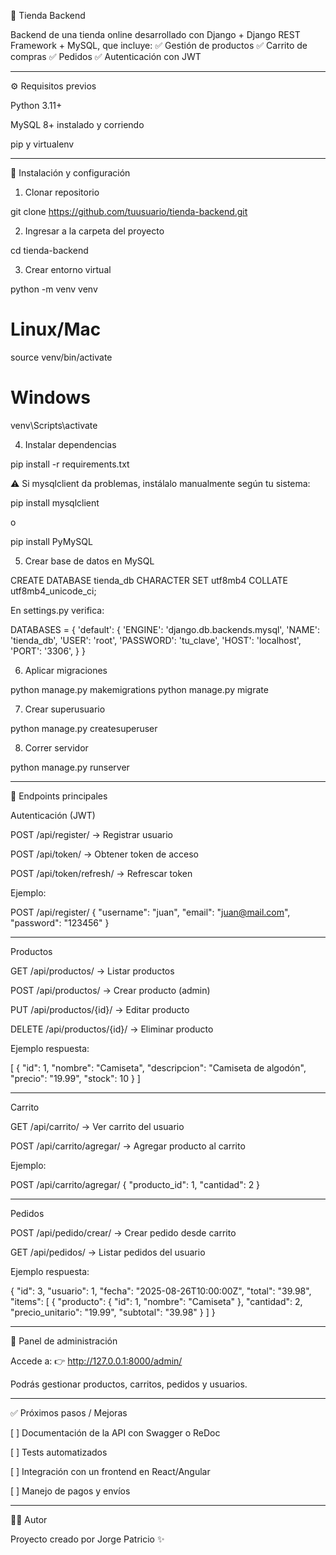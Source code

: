 
🛒 Tienda Backend

Backend de una tienda online desarrollado con Django + Django REST Framework + MySQL, que incluye:
✅ Gestión de productos
✅ Carrito de compras
✅ Pedidos
✅ Autenticación con JWT


---

⚙️ Requisitos previos

Python 3.11+

MySQL 8+ instalado y corriendo

pip y virtualenv

---

🚀 Instalación y configuración

1. Clonar repositorio

git clone https://github.com/tuusuario/tienda-backend.git

2. Ingresar a la carpeta del proyecto
   
cd tienda-backend


3. Crear entorno virtual

python -m venv venv

# Linux/Mac
source venv/bin/activate

# Windows
venv\Scripts\activate


4. Instalar dependencias

pip install -r requirements.txt

⚠️ Si mysqlclient da problemas, instálalo manualmente según tu sistema:

pip install mysqlclient

o

pip install PyMySQL


5. Crear base de datos en MySQL

CREATE DATABASE tienda_db CHARACTER SET utf8mb4 COLLATE utf8mb4_unicode_ci;

En settings.py verifica:

DATABASES = {
    'default': {
        'ENGINE': 'django.db.backends.mysql',
        'NAME': 'tienda_db',
        'USER': 'root',
        'PASSWORD': 'tu_clave',
        'HOST': 'localhost',
        'PORT': '3306',
    }
}


6. Aplicar migraciones

python manage.py makemigrations
python manage.py migrate


7. Crear superusuario

python manage.py createsuperuser


8. Correr servidor

python manage.py runserver


---

🔑 Endpoints principales

Autenticación (JWT)

POST /api/register/ → Registrar usuario

POST /api/token/ → Obtener token de acceso

POST /api/token/refresh/ → Refrescar token


Ejemplo:

POST /api/register/
{
  "username": "juan",
  "email": "juan@mail.com",
  "password": "123456"
}


---

Productos

GET /api/productos/ → Listar productos

POST /api/productos/ → Crear producto (admin)

PUT /api/productos/{id}/ → Editar producto

DELETE /api/productos/{id}/ → Eliminar producto


Ejemplo respuesta:

[
  {
    "id": 1,
    "nombre": "Camiseta",
    "descripcion": "Camiseta de algodón",
    "precio": "19.99",
    "stock": 10
  }
]


---

Carrito

GET /api/carrito/ → Ver carrito del usuario

POST /api/carrito/agregar/ → Agregar producto al carrito


Ejemplo:

POST /api/carrito/agregar/
{
  "producto_id": 1,
  "cantidad": 2
}


---

Pedidos

POST /api/pedido/crear/ → Crear pedido desde carrito

GET /api/pedidos/ → Listar pedidos del usuario


Ejemplo respuesta:

{
  "id": 3,
  "usuario": 1,
  "fecha": "2025-08-26T10:00:00Z",
  "total": "39.98",
  "items": [
    {
      "producto": { "id": 1, "nombre": "Camiseta" },
      "cantidad": 2,
      "precio_unitario": "19.99",
      "subtotal": "39.98"
    }
  ]
}


---

📸 Panel de administración

Accede a:
👉 http://127.0.0.1:8000/admin/

Podrás gestionar productos, carritos, pedidos y usuarios.


---

✅ Próximos pasos / Mejoras

[ ] Documentación de la API con Swagger o ReDoc

[ ] Tests automatizados

[ ] Integración con un frontend en React/Angular

[ ] Manejo de pagos y envíos



---

👨‍💻 Autor

Proyecto creado por Jorge Patricio ✨

